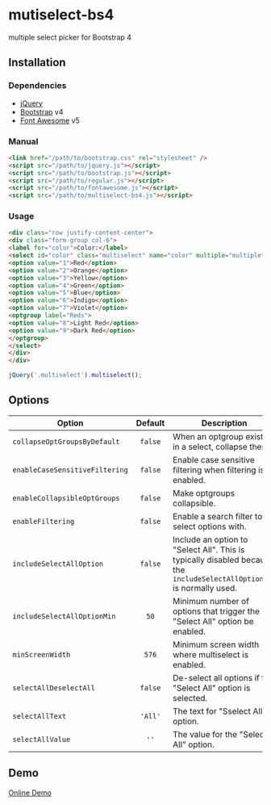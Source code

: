 mutiselect-bs4
==============
multiple select picker for Bootstrap 4

## Installation

### Dependencies
- [jQuery](https://jquery.com/)
- [Bootstrap](https://getbootstrap.com/) v4
- [Font Awesome](https://fontawesome.com/) v5

### Manual

```html
<link href="/path/to/bootstrap.css" rel="stylesheet" />
<script src="/path/to/jquery.js"></script>
<script src="/path/to/bootstrap.js"></script>
<script src="/path/to/regular.js"></script>
<script src="/path/to/fontawesome.js"></script>
<script src="/path/to/multiselect-bs4.js"></script>
```

### Usage

```html
<div class="row justify-content-center">
<div class="form-group col-6">
<label for="color">Color:</label>
<select id="color" class="multiselect" name="color" multiple="multiple">
<option value="1">Red</option>
<option value="2">Orange</option>
<option value="3">Yellow</option>
<option value="4">Green</option>
<option value="5">Blue</option>
<option value="6">Indigo</option>
<option value="7">Violet</option>
<optgroup label="Reds">
<option value="8">Light Red</option>
<option value="9">Dark Red</option>
</optgroup>
</select>
</div>
</div>
```

```javascript
jQuery('.multiselect').multiselect();
```

## Options

| Option | Default | Description |
| --- | :---: | --- |
| `collapseOptGroupsByDefault` | `false` | When an optgroup exists in a select, collapse them. |
| `enableCaseSensitiveFiltering` | `false` | Enable case sensitive filtering when filtering is enabled. |
| `enableCollapsibleOptGroups` | `false` | Make optgroups collapsible. |
| `enableFiltering` | `false` | Enable a search filter to select options with. |
| `includeSelectAllOption` | `false` | Include an option to "Select All". This is typically disabled because the `includeSelectAllOptionMin` is normally used. |
| `includeSelectAllOptionMin` | `50` | Minimum number of options that trigger the "Select All" option be enabled. |
| `minScreenWidth` | `576` | Minimum screen width where multiselect is enabled. |
| `selectAllDeselectAll` | `false` | De-select all options if the "Select All" option is selected. |
| `selectAllText` | `'All'` | The text for "Sselect All" option. |
| `selectAllValue` | `''` | The value for the "Select All" option. |

## Demo

<a href="https://lesilent.github.io/multiselect-bs4">Online Demo</a>